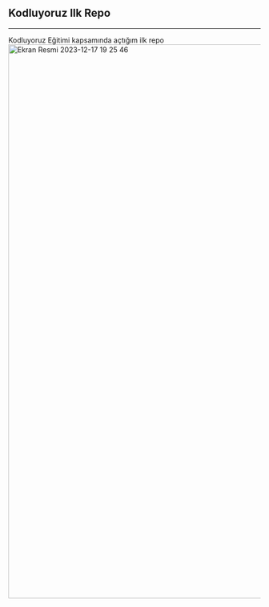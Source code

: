 ## Kodluyoruz Ilk Repo
---
Kodluyoruz Eğitimi kapsamında açtığım ilk repo
<img width="1104" alt="Ekran Resmi 2023-12-17 19 25 46" src="https://github.com/mugeahiskali/kodluyoruzilkrepo/assets/151741199/d29b14b3-7598-46c1-97ab-1102772137a2">

